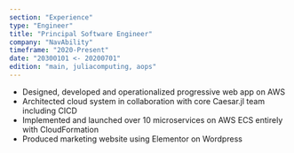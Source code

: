 ```yaml
---
section: "Experience"
type: "Engineer"
title: "Principal Software Engineer"
company: "NavAbility"
timeframe: "2020-Present"
date: "20300101 <- 20200701"
edition: "main, juliacomputing, aops"
---
```

- Designed, developed and operationalized progressive web app on AWS
- Architected cloud system in collaboration with core Caesar.jl team including CICD
- Implemented and launched over 10 microservices on AWS ECS entirely with CloudFormation
- Produced marketing website using Elementor on Wordpress